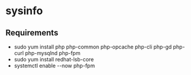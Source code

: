 # sysinfo
## Requirements
- sudo yum install php php-common php-opcache php-cli php-gd php-curl php-mysqlnd php-fpm
- sudo yum install redhat-lsb-core
- systemctl enable --now php-fpm
